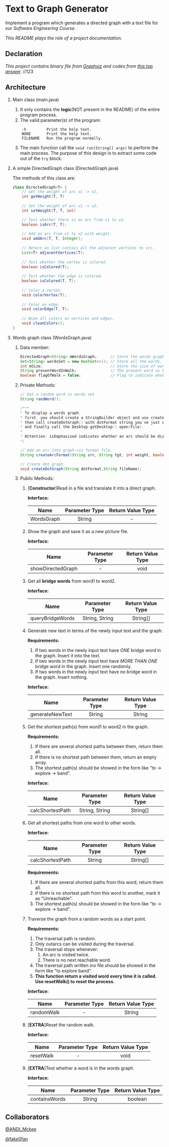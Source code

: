 # Text to Graph Generator
Implement a program which generates a directed graph with a text file for our *Software Engineering Course*.

*This README plays the role of a project documentation.*

## Declaration
*This project contains binary file from [Graphviz](http://www.graphviz.org/) and codes from [this top answer](https://stackoverflow.com/questions/26481910/how-to-call-graphviz-from-java).*
//123
## Architecture
1. Main class (main.java)
    1. It only contains the **logic**(NOT present in the README) of the entire program process.
    2. The valid parameter(s) of the program:
    ```
        -h         Print the help text.
        NONE       Print the help text.
        FILENAME   Run the program normally.
    ```
    3. The main function call the `void run(String[] args)` to perform the main process.
       The purpose of this design is to extract some code out of the `try` block.
2. A simple DirectedGraph class (DirectedGraph.java)

    The methods of this class are:
    ```java
    class DirectedGraph<T> {
        // Get the weight of arc v1 -> v2.
        int getWeight(T, T)
        
        // Set the weight of arc v1 -> v2.
        int setWeight(T, T, int)
    
        // Test whether there is an arc from v1 to v2.
        boolean isArc(T, T);
        
        // Add an arc from v1 to v2 with weight.
        void addArc(T, T, Integer);
        
        // Return an list contain all the adjacent vertices to src.
        List<T> adjacentVertices(T);
        
        // Test whether the vertex is colored.
        boolean isColored(T);
        
        // Test whether the edge is colored.
        boolean isColored(T, T);
        
        // Color a vertex.
        void colorVertex(T); 
        
        // Color an edge.
        void colorEdge(T, T); 
        
        // Wipe all colors on vertices and edges.
        void cleanColors(); 
    }
    ```

3. Words graph class (WordsGraph.java)
    1. Data member:
        ```java
        DirectedGraph<String> mWordsGraph;      // Store the words graph with index.
        Set<String> wordsSet = new HashSet<>(); // Store all the words.
        int mSize;                              // Store the size of words graph.
        String presentWordInWalk;               // The present word in the random walk.
        boolean flagOfWalk = false;             // Flag to indicate whether an arc is just visited twice in the walk.
        ```
    2. Private Methods:
        ```java
        // Get a random word in words set
        String randWord();
        
        /***
        * To display a words graph,
        * first, you should create a StringBuilder object and use createArcFormat() to form a dotFormat string.
        * then call createDotGraph() with dotFormat string you've just created,
        * and finally call the Desktop.getDesktop().open(File).
        *
        * Attention: isEmphasized indicates whether an arc should be displayed in red.
        */
        
        // Add an arc into graph-viz format file.
        String createArcFormat(String src, String tgt, int weight, boolean isEmphasized);
        
        // Create dot graph.
        void createDotGraph(String dotFormat,String fileName);
        ```
    
    3. Public Methods:
        1. [**Constructor**]Read in a file and translate it into a direct graph.
        
            **Interface:**
            
            |     Name    | Parameter Type | Return Value Type |
            |:-----------:|:--------------:|:-----------------:|
            |  WordsGraph |     String     |         -         |

        2. Show the graph and save it as a new picture file.
         
            **Interface:**
            
            |        Name       | Parameter Type | Return Value Type |
            |:-----------------:|:--------------:|:-----------------:|
            | showDirectedGraph |        -       |        void       |
         
        3. Get all **bridge words** from word1 to word2.
         
            **Interface:**
            
            |       Name       | Parameter Type | Return Value Type |
            |:----------------:|:--------------:|:-----------------:|
            | queryBridgeWords | String, String |      String[]     |

        4. Generate new text in terms of the newly input text and the graph.
         
            **Requirements:**
            
            1. If two words in the newly input text have *ONE* bridge word in the graph. Insert it into the text.
            2. If two words in the newly input text have *MORE THAN ONE* bridge word in the graph. Insert one randomly.
            3. If two words in the newly input text have no bridge word in the graph. Insert nothing.

            **Interface:**
            
            |       Name      | Parameter Type | Return Value Type |
            |:---------------:|:--------------:|:-----------------:|
            | generateNewText |     String     |       String      |
            
        5. Get the shortest path(s) from word1 to word2 in the graph.
         
            **Requirements:**
            
            1. If there are several shortest paths between them, return them all.
            2. If there is no shortest path between them, return an empty array.
            3. The shortest path(s) should be showed in the form like "to -> explore -> band".
            
            **Interface:**
            
            |       Name       | Parameter Type | Return Value Type |
            |:----------------:|:--------------:|:-----------------:|
            | calcShortestPath | String, String |      String[]     |
            
        6. Get all shortest paths from one word to other words.
         
            **Interface:**
            
            |       Name       | Parameter Type | Return Value Type |
            |:----------------:|:--------------:|:-----------------:|
            | calcShortestPath |     String     |      String[]     |
            
            **Requirements:**
            
            1. If there are several shortest paths from this word, return them all.
            2. If there is no shortest path from this word to another, mark it as "Unreachable".
            3. The shortest path(s) should be showed in the form like "to -> explore -> band".
            
        7. Traverse the graph from a random words as a start point.
         
            **Requirements:**
            
            1. The traversal path is random.
            2. Only outarcs can be visited during the traversal.
            3. The traversal stops whenever:
                1. An arc is visited twice.
                2. There is no next reachable word.
            4. The traversal path written ino file should be showed in the form like "to explore band".
            5. **This function return a visited word every time it is called. Use resetWalk() to reset the process.**
            
            **Interface:**
            
            |    Name    | Parameter Type | Return Value Type |
            |:----------:|:--------------:|:-----------------:|
            | randomWalk |        -       |       String      |
           
        8. [**EXTRA**]Reset the random walk.
        
            **Interface:**
            
            |    Name   | Parameter Type | Return Value Type |
            |:---------:|:--------------:|:-----------------:|
            | resetWalk |        -       |        void       |
            
        9. [**EXTRA**]Test whether a word is in the words graph.
        
            **Interface:**
            
            |      Name     | Parameter Type | Return Value Type |
            |:-------------:|:--------------:|:-----------------:|
            | containsWords |     String     |      boolean      |
            
## Collaborators
[@ANDI_Mckee](https://github.com/ANDI-Mckee)

[@fake0fan](https://github.com/fake0fan)
